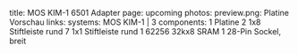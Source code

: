 title: MOS KIM-1 6501 Adapter
page: upcoming
photos:
    preview.png: Platine Vorschau
links:
systems:
    MOS KIM-1 | 3
components:
    1 Platine
    2 1x8 Stiftleiste rund
    7 1x1 Stiftleiste rund
    1 62256 32kx8 SRAM
    1 28-Pin Sockel, breit
